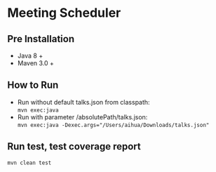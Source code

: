 # Meeting Scheduler

## Pre Installation
- Java 8 +
- Maven 3.0 +

## How to Run
- Run without default talks.json from classpath:  
`mvn exec:java`
- Run with parameter /absolutePath/talks.json:  
`mvn exec:java -Dexec.args="/Users/aihua/Downloads/talks.json"`

## Run test, test coverage report
`mvn clean test`
